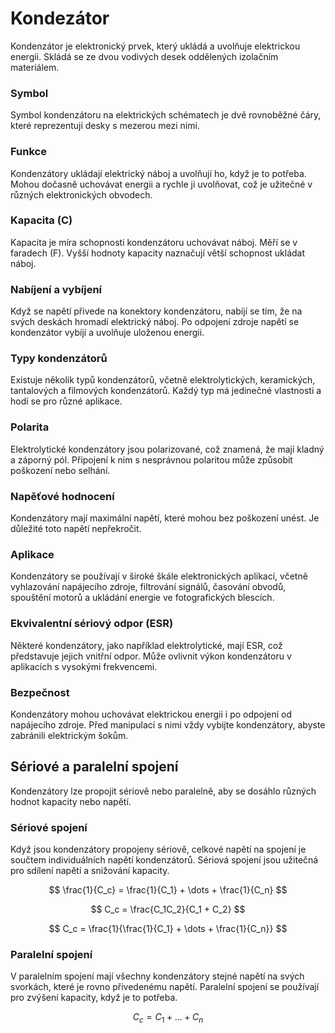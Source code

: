 # Kondezátor
Kondenzátor je elektronický prvek, který ukládá a uvolňuje elektrickou energii. Skládá se ze dvou vodivých desek oddělených izolačním materiálem.

### Symbol
Symbol kondenzátoru na elektrických schématech je dvě rovnoběžné čáry, které reprezentují desky s mezerou mezi nimi.

### Funkce
Kondenzátory ukládají elektrický náboj a uvolňují ho, když je to potřeba. Mohou dočasně uchovávat energii a rychle ji uvolňovat, což je užitečné v různých elektronických obvodech.

### Kapacita (C)
Kapacita je míra schopnosti kondenzátoru uchovávat náboj. Měří se v faradech (F). Vyšší hodnoty kapacity naznačují větší schopnost ukládat náboj.

### Nabíjení a vybíjení
Když se napětí přivede na konektory kondenzátoru, nabíjí se tím, že na svých deskách hromadí elektrický náboj. Po odpojení zdroje napětí se kondenzátor vybíjí a uvolňuje uloženou energii.

### Typy kondenzátorů
Existuje několik typů kondenzátorů, včetně elektrolytických, keramických, tantalových a filmových kondenzátorů. Každý typ má jedinečné vlastnosti a hodí se pro různé aplikace.

### Polarita
Elektrolytické kondenzátory jsou polarizované, což znamená, že mají kladný a záporný pól. Připojení k nim s nesprávnou polaritou může způsobit poškození nebo selhání.

### Napěťové hodnocení
Kondenzátory mají maximální napětí, které mohou bez poškození unést. Je důležité toto napětí nepřekročit.

### Aplikace
Kondenzátory se používají v široké škále elektronických aplikací, včetně vyhlazování napájecího zdroje, filtrování signálů, časování obvodů, spouštění motorů a ukládání energie ve fotografických blescích.


### Ekvivalentní sériový odpor (ESR)
Některé kondenzátory, jako například elektrolytické, mají ESR, což představuje jejich vnitřní odpor. Může ovlivnit výkon kondenzátoru v aplikacích s vysokými frekvencemi.

### Bezpečnost
Kondenzátory mohou uchovávat elektrickou energii i po odpojení od napájecího zdroje. Před manipulací s nimi vždy vybijte kondenzátory, abyste zabránili elektrickým šokům.

## Sériové a paralelní spojení
Kondenzátory lze propojit sériově nebo paralelně, aby se dosáhlo různých hodnot kapacity nebo napětí.

### Sériové spojení
Když jsou kondenzátory propojeny sériově, celkové napětí na spojení je součtem individuálních napětí kondenzátorů. Sériová spojení jsou užitečná pro sdílení napětí a snižování kapacity.

$$
\frac{1}{C_c} = \frac{1}{C_1} + \dots + \frac{1}{C_n}
$$

$$
C_c = \frac{C_1C_2}{C_1 + C_2}
$$

$$
C_c = \frac{1}{\frac{1}{C_1} + \dots + \frac{1}{C_n}}
$$

### Paralelní spojení
V paralelním spojení mají všechny kondenzátory stejné napětí na svých svorkách, které je rovno přivedenému napětí. Paralelní spojení se používají pro zvýšení kapacity, když je to potřeba.

$$
C_c = C_1 + \dots + C_n
$$